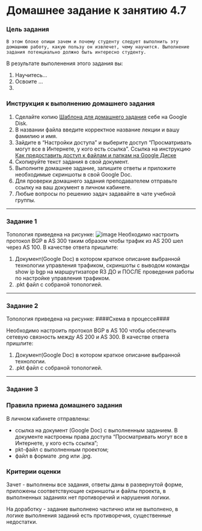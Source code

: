 # Домашнее задание к занятию 4.7

### Цель задания

`В этом блоке опиши зачем и почему студенту следует выполнить эту домашнюю работу, какую пользу он извлечет, чему научится. Выполнение задания потенциально должно быть интересно студенту.`

В результате выполенения этого задания вы:
1. Научитесь...
2. Освоите ...
3. 

### Инструкция к выполнению домашнего задания

1. Сделайте копию [Шаблона для домашнего задания](https://docs.google.com/document/d/1youKpKm_JrC0UzDyUslIZW2E2bIv5OVlm_TQDvH5Pvs/edit) себе на Google Disk.
2. В названии файла введите корректное название лекции и вашу фамилию и имя.
3. Зайдите в “Настройки доступа” и выберите доступ “Просматривать могут все в Интернете, у кого есть ссылка”.
 Ссылка на инструкцию [Как предоставить доступ к файлам и папкам на Google Диске](https://support.google.com/docs/answer/2494822?hl=ru&co=GENIE.Platform%3DDesktop)
5. Скопируйте текст задания в свой документ.
6. Выполните домашнее задание, запишите ответы и приложите необходимые скриншоты в свой Google Doc.
7. Для проверки домашнего задания преподавателем отправьте ссылку на ваш документ в личном кабинете.
8. Любые вопросы по решению задач задавайте в чате учебной группы.

------

### Задание 1

Топология приведена на рисунке:
![image](https://user-images.githubusercontent.com/46966420/158079747-5f7cbadf-5dbf-4b0c-8bbb-5fcfa6045704.png)
Необходимо настроить протокол BGP в AS 300 таким образом чтобы трафик из AS 200 шел через AS 100.
В качестве ответа пришлите:
1. Документ(Google Doc) в котором краткое описание выбранной технологии управления трафиком, скриншоты с выводом команды show ip bgp на маршрутизаторе R3 ДО и ПОСЛЕ проведения работы по настройке управления трафиком. 
2. .pkt файл с собраной топологией.


---

### Задание 2

Топология приведена на рисунке:
####Схема в процессе####

Необходимо настроить протокол BGP в AS 100 чтобы обеспечить сетевую связность между AS 200 и AS 300.
В качестве ответа пришлите:
1. Документ(Google Doc) в котором краткое описание выбранной технологии. 
2. .pkt файл с собраной топологией.


---

### Задание 3





### Правила приема домашнего задания

В личном кабинете отправлены:

- ссылка на документ (Google Doc) с выполненным заданием. В документе настроены права доступа “Просматривать могут все в Интернете, у кого есть ссылка”;
- pkt-файл с выполненным проектом;
- файл в формате .png или .jpg.

### Критерии оценки

Зачет - выполнены все задания, ответы даны в развернутой форме, приложены соответствующие скриншоты и файлы проекта, в выполненных заданиях нет противоречий и нарушения логики.

На доработку - задание выполнено частично или не выполнено, в логике выполнения заданий есть противоречия, существенные недостатки.
